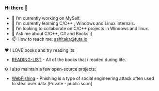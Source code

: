 ### Hi there 👋

- 🔭 I’m currently working on MySelf.
- 🌱 I’m currently learning C/C++ , Windows and Linux internals.
- 👯 I’m looking to collaborate on C/C++ projects in Windows and linux.
- 💬 Ask me about C/C++, C# and Books :)
- 📫 How to reach me: ashitaka@tuta.io

:heart: I LOVE books and try reading its:

- [READING-LIST](https://github.com/CheraghiMilad/Reading-Book/blob/main/README.md) - All of the books that i readed during life.


⚙️ I also maintain a few open-source projects: 

- [WebFishing](https://github.com/CheraghiMilad/WebFishing) - Phishing is a type of social engineering attack often used to steal user data.[Private - public soon]


